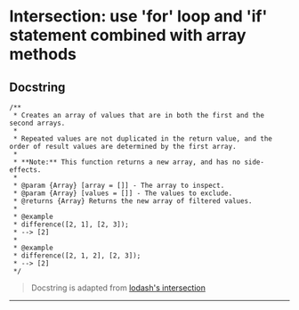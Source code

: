 # Intersection: use 'for' loop and 'if' statement combined with array methods

## Docstring

```JS
/**
 * Creates an array of values that are in both the first and the second arrays.
 *
 * Repeated values are not duplicated in the return value, and the order of result values are determined by the first array.
 *
 * **Note:** This function returns a new array, and has no side-effects.
 *
 * @param {Array} [array = []] - The array to inspect.
 * @param {Array} [values = []] - The values to exclude.
 * @returns {Array} Returns the new array of filtered values.
 *
 * @example
 * difference([2, 1], [2, 3]);
 * --> [2]
 *
 * @example
 * difference([2, 1, 2], [2, 3]);
 * --> [2]
 */
```

> Docstring is adapted from [lodash's intersection](https://github.com/lodash/lodash/blob/4.17.15/lodash.js#L7498)

---


